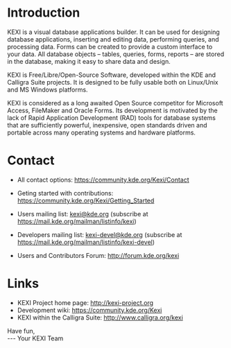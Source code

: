 # Introduction

KEXI is a visual database applications builder. It can be used for designing
database applications, inserting and editing data, performing queries,
and processing data. Forms can be created to provide a custom interface
to your data. All database objects – tables, queries, forms, reports
– are stored in the database, making it easy to share data and design.

KEXI is Free/Libre/Open-Source Software, developed within the KDE and
Calligra Suite projects. It is designed to be fully usable both on Linux/Unix
and MS Windows platforms.

KEXI is considered as a long awaited Open Source competitor for Microsoft
Access, FileMaker and Oracle Forms. Its development is motivated by the
lack of Rapid Application Development (RAD) tools for database systems that
are sufficiently powerful, inexpensive, open standards driven and portable
across many operating systems and hardware platforms.

# Contact

- All contact options: https://community.kde.org/Kexi/Contact

- Geting started with contributions: https://community.kde.org/Kexi/Getting_Started

- Users mailing list: kexi@kde.org
  (subscribe at https://mail.kde.org/mailman/listinfo/kexi)

- Developers mailing list: kexi-devel@kde.org
  (subscribe at https://mail.kde.org/mailman/listinfo/kexi-devel)

- Users and Contributors Forum: http://forum.kde.org/kexi


# Links

- KEXI Project home page: http://kexi-project.org
- Development wiki: https://community.kde.org/Kexi
- KEXI within the Calligra Suite: http://www.calligra.org/kexi


Have fun,  
--- Your KEXI Team
